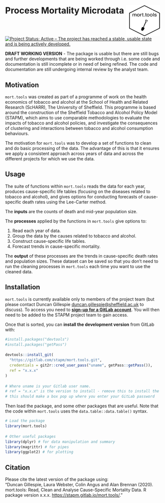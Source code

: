 
<!-- README.md is generated from README.Rmd. Please edit that file -->

# Process Mortality Microdata <img src="tools/mort.tools_hex.png" align="right" style="padding-left:10px;background-color:white;" width="100" height="100" />

[![Project Status: Active – The project has reached a stable, usable
state and is being actively
developed.](https://www.repostatus.org/badges/latest/active.svg)](https://www.repostatus.org/#active)

**DRAFT WORKING VERSION** - The package is usable but there are still
bugs and further developments that are being worked through i.e. some
code and documentation is still incomplete or in need of being refined.
The code and documentation are still undergoing internal review by the
analyst team.

## Motivation

`mort.tools` was created as part of a programme of work on the health
economics of tobacco and alcohol at the School of Health and Related
Research (ScHARR), The University of Sheffield. This programme is based
around the construction of the Sheffield Tobacco and Alcohol Policy
Model (STAPM), which aims to use comparable methodologies to evaluate
the impacts of tobacco and alcohol policies, and investigate the
consequences of clustering and interactions between tobacco and alcohol
consumption behaviours.

The motivation for `mort.tools` was to develop a set of functions to
clean and do basic processing of the data. The advantage of this is that
it ensures we apply a consistent approach across years of data and
across the different projects for which we use the data.

## Usage

The suite of functions within `mort.tools` reads the data for each year,
produces cause-specific life tables (focusing on the diseases related to
tobacco and alcohol), and gives options for conducting forecasts of
cause-specific death rates using the Lee-Carter method.

The **inputs** are the counts of death and mid-year population size.

The **processes** applied by the functions in `mort.tools` give options
to:

1.  Read each year of data.  
2.  Group the data by the causes related to tobacco and alcohol.  
3.  Construct cause-specific life tables.  
4.  Forecast trends in cause-specific mortality.

The **output** of these processes are the trends in cause-specific death
rates and population sizes. These dataset can be saved so that you don’t
need to run the cleaning processes in `mort.tools` each time you want to
use the cleaned data.

## Installation

`mort.tools` is currently available only to members of the project team
(but please contact Duncan Gillespie <duncan.gillespie@sheffield.ac.uk>
to discuss). To access you need to [**sign-up for a GitLab
account**](https://gitlab.com/). You will then need to be added to the
STAPM project team to gain access.

Once that is sorted, you can **install the development version** from
GitLab with:

``` r
#install.packages("devtools")
#install.packages("getPass")

devtools::install_git(
  "https://gitlab.com/stapm/mort.tools.git", 
  credentials = git2r::cred_user_pass("uname", getPass::getPass()),
  ref = "x.x.x"
)

# Where uname is your Gitlab user name.
# ref = "x.x.x" is the version to install - remove this to install the latest version
# this should make a box pop up where you enter your GitLab password
```

Then load the package, and some other packages that are useful. Note
that the code within `mort.tools` uses the `data.table::data.table()`
syntax.

``` r
# Load the package
library(mort.tools)

# Other useful packages
library(dplyr) # for data manipulation and summary
library(magrittr) # for pipes
library(ggplot2) # for plotting
```

## Citation

Please cite the latest version of the package using:  
“Duncan Gillespie, Laura Webster, Colin Angus and Alan Brennan (2020).
mort.tools: Read, Clean and Analyse Cause-Specific Mortality Data. R
package version x.x.x. <https://stapm.gitlab.io/mort.tools/>.”
